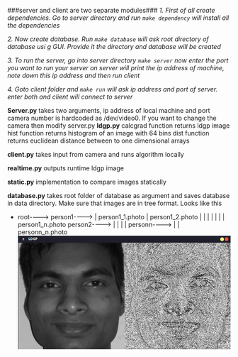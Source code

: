 ###server and client are two separate modules###
*1. First of all create dependencies. Go to server directory and run `make dependency` will install all the dependencies*

*2. Now create database. Run `make database` will ask root directory of database usi g GUI. Provide it the directory and database will be created*

*3. To run the server, go into server directory `make server` now enter the port you want to run your server on server will print the ip address of machine, note down this ip address and then run client*

*4. Goto client folder and `make run` will ask ip address and port of server. enter both and client will connect to server*


**Server.py**
	takes two arguments, ip address of local machine and port camera number is hardcoded as /dev/video0. If you want to change the camera then modify server.py
**ldgp.py**
	calcgrad function returns ldgp image hist function returns histogram of an image with 64 bins dist function returns euclidean distance between to one dimensional arrays

**client.py**
	takes input from camera and runs algorithm locally

**realtime.py**
	outputs runtime ldgp image 

**static.py**
	implementation to compare images statically

**database.py**
	takes root folder of database as argument and saves database in data directory. Make sure that images are in tree format. Looks like this
- root---->
		person1---->
		|	    person1_1.photo
		|	    person1_2.photo
		|	    |
		|	    |
		|	    |
		|	    person1_n.photo
		person2---->
		|
		|
		|
		|
		personn---->
			    |
			    |
			    personn_n.photo
![alt text](server/src/feature.png)


